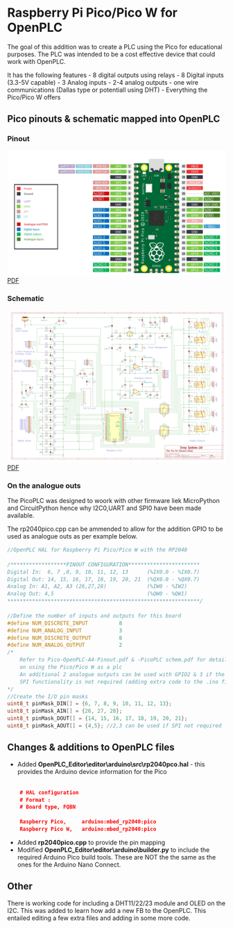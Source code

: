 # Raspberry Pi Pico/Pico W for OpenPLC 

The goal of this addition was to create a PLC using the Pico for educational purposes. The PLC was intended to be a cost effective device that could work with OpenPLC.

It has the following features
    - 8 digital outputs using relays
    - 8 Digital inputs (3.3-5V capable)
    - 3 Analog inputs
    - 2-4 analog outputs
    - one wire communications (Dallas type or potentiall using DHT)
    - Everything the Pico/Pico W offers

## Pico pinouts & schematic mapped into OpenPLC

### Pinout
![Pinout](PicoPLC_pinouts.PNG)
[PDF](Pico-OpenPLC-A4-Pinout.pdf)

### Schematic

![Pinout](PicoPLC_schematic.PNG)
[PDF](PicoPLC_schem.pdf)

### On the analogue outs

The PicoPLC was designed to woork with other firmware liek MicroPython and CircuitPython hence why I2C0,UART and SPI0 have been made available.

The rp2040pico.cpp can be ammended to allow for the addition GPIO to be used as analogue outs as per example below.

``` cpp
//OpenPLC HAL for Raspberry Pi Pico/Pico W with the RP2040

/******************PINOUT CONFIGURATION***********************
Digital In:  6, 7 ,8, 9, 10, 11, 12, 13      (%IX0.0 - %IX0.7)
Digital Out: 14, 15, 16, 17, 18, 19, 20, 21  (%QX0.0 - %QX0.7)
Analog In: A1, A2, A3 (26,27,28)             (%IW0 - %IW2)
Analog Out: 4,5                              (%QW0 - %QW1)
**************************************************************/

//Define the number of inputs and outputs for this board
#define NUM_DISCRETE_INPUT          8
#define NUM_ANALOG_INPUT            3
#define NUM_DISCRETE_OUTPUT         8
#define NUM_ANALOG_OUTPUT           2
/*
    Refer to Pico-OpenPLC-A4-Pinout.pdf & -PicoPLC schem.pdf for details
    on using the Pico/Pico W as a plc
    An additional 2 analogue outputs can be used with GPIO2 & 3 if the      
    SPI functionality is not required (adding extra code to the .ino file)     
*/
//Create the I/O pin masks
uint8_t pinMask_DIN[] = {6, 7, 8, 9, 10, 11, 12, 13};
uint8_t pinMask_AIN[] = {26, 27, 28}; 
uint8_t pinMask_DOUT[] = {14, 15, 16, 17, 18, 19, 20, 21};
uint8_t pinMask_AOUT[] = {4,5}; //2,3 can be used if SPI not required

```

## Changes & additions to OpenPLC files

- Added **OpenPLC_Editor\editor\arduino\src\rp2040pco.hal** - this provides the Arduino device information for the Pico

``` JSON

    # HAL configuration
    # Format :
    # Board type, FQBN

    Raspberry Pico,		arduino:mbed_rp2040:pico
    Raspberry Pico W,	arduino:mbed_rp2040:pico

```

- Added **rp2040pico.cpp** to provide the pin mapping
- Modified **OpenPLC_Editor\editor\arduino\builder.py** to include the required Arduino Pico build tools. These are NOT the the same as the ones for the Arduino Nano Connect.

## Other
There is working code for including a DHT11/22/23 module and OLED on the I2C. This was added to learn how add a new FB to the OpenPLC. This entailed editing a few extra files and adding in some more code.
